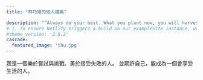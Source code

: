 ```yaml
---
title: "林巧翎的個人檔案"

description: "“Always do your best. What you plant now, you will harvest later.”"
# 1. To ensure Netlify triggers a build on our exampleSite instance, we need to change a file in the exampleSite directory.
#theme_version: '2.8.2'
cascade:
  featured_image: 'thu.jpg'
---
```

<p style="font-family: helvetica;">我是一個樂於嘗試與挑戰、勇於接受失敗的人。
並期許自己，能成為一個會享受生活的人。

